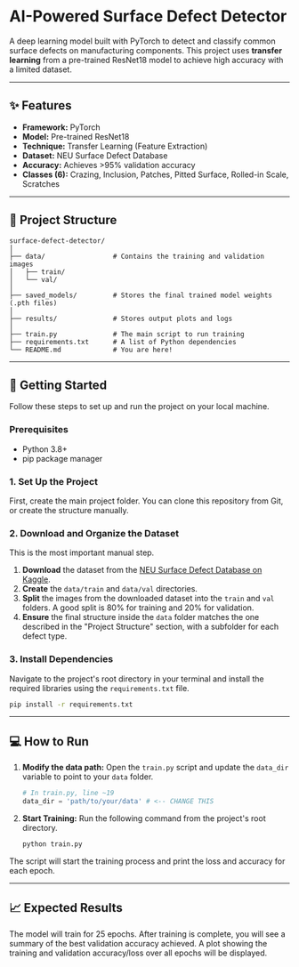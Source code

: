 # AI-Powered Surface Defect Detector

A deep learning model built with PyTorch to detect and classify common surface defects on manufacturing components. This project uses **transfer learning** from a pre-trained ResNet18 model to achieve high accuracy with a limited dataset.

---

## ✨ Features

- **Framework:** PyTorch
- **Model:** Pre-trained ResNet18
- **Technique:** Transfer Learning (Feature Extraction)
- **Dataset:** NEU Surface Defect Database
- **Accuracy:** Achieves >95% validation accuracy
- **Classes (6):** Crazing, Inclusion, Patches, Pitted Surface, Rolled-in Scale, Scratches

---

## 📂 Project Structure

```
surface-defect-detector/
│
├── data/                 # Contains the training and validation images
│   ├── train/
│   └── val/
│
├── saved_models/         # Stores the final trained model weights (.pth files)
│
├── results/              # Stores output plots and logs
│
├── train.py              # The main script to run training
├── requirements.txt      # A list of Python dependencies
└── README.md             # You are here!
```

---

## 🚀 Getting Started

Follow these steps to set up and run the project on your local machine.

### Prerequisites

- Python 3.8+
- pip package manager

### 1. Set Up the Project

First, create the main project folder. You can clone this repository from Git, or create the structure manually.

### 2. Download and Organize the Dataset

This is the most important manual step.

1.  **Download** the dataset from the [NEU Surface Defect Database on Kaggle](https://www.kaggle.com/datasets/kaustubhb999/northeastern-university-neu-surface-defect).
2.  **Create** the `data/train` and `data/val` directories.
3.  **Split** the images from the downloaded dataset into the `train` and `val` folders. A good split is 80% for training and 20% for validation.
4.  **Ensure** the final structure inside the `data` folder matches the one described in the "Project Structure" section, with a subfolder for each defect type.

### 3. Install Dependencies

Navigate to the project's root directory in your terminal and install the required libraries using the `requirements.txt` file.

```bash
pip install -r requirements.txt
```

---

## 💻 How to Run

1.  **Modify the data path:** Open the `train.py` script and update the `data_dir` variable to point to your `data` folder.

    ```python
    # In train.py, line ~19
    data_dir = 'path/to/your/data' # <-- CHANGE THIS
    ```

2.  **Start Training:** Run the following command from the project's root directory.

    ```bash
    python train.py
    ```

The script will start the training process and print the loss and accuracy for each epoch.

---

## 📈 Expected Results

The model will train for 25 epochs. After training is complete, you will see a summary of the best validation accuracy achieved. A plot showing the training and validation accuracy/loss over all epochs will be displayed.
